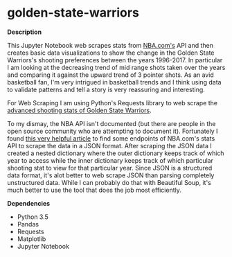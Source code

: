 # golden-state-warriors

**Description**

This Jupyter Notebook web scrapes stats from [NBA.com's](https://stats.nba.com/) API and then creates basic data visualizations to show the change in the Golden State Warriors's shooting preferences between the years 1996-2017. In particular I am looking at the decreasing trend of mid range shots taken over the years and comparing it against the upward trend of 3 pointer shots. As an avid basketball fan, I'm very intrigued in basketball trends and I think using data to validate patterns and tell a story is very reassuring and interesting.

For Web Scraping I am using Python's Requests library to web scrape the [advanced shooting stats of Golden State Warriors](http://stats.nba.com/team/#!/1610612744/shooting/). 

To my dismay, the NBA API isn't documented (but there are people in the open source community who are attempting to document it). Fortunately I found [this very helpful article](http://www.gregreda.com/2015/02/15/web-scraping-finding-the-api/) to find some endpoints of NBA.com's stats API to scrape the data in a JSON format. After scraping the JSON data I created a nested dictionary where the outer dictionary keeps track of which year to access while the inner dictionary keeps track of which particular shooting stat to view for that particular year. Since JSON is a structured data format, it's alot better to web scrape JSON than parsing completely unstructured data. While I can probably do that with Beautiful Soup, it's much better to use the tool that does the job most efficiently.

**Dependencies**
* Python 3.5
* Pandas
* Requests
* Matplotlib
* Jupyter Notebook